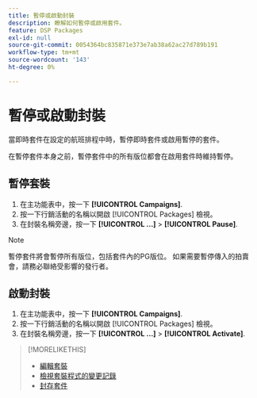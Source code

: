 ```yaml
---
title: 暫停或啟動封裝
description: 瞭解如何暫停或啟用套件。
feature: DSP Packages
exl-id: null
source-git-commit: 0054364bc835871e373e7ab38a62ac27d789b191
workflow-type: tm+mt
source-wordcount: '143'
ht-degree: 0%

---
```


# 暫停或啟動封裝

當即時套件在設定的航班排程中時，暫停即時套件或啟用暫停的套件。

在暫停套件本身之前，暫停套件中的所有版位都會在啟用套件時維持暫停。

## 暫停套裝

1. 在主功能表中，按一下 **[!UICONTROL Campaigns]**.
1. 按一下行銷活動的名稱以開啟 [!UICONTROL Packages] 檢視。
1. 在封裝名稱旁邊，按一下  **[!UICONTROL ...]** > **[!UICONTROL Pause]**.

>[!NOTE]
>
>暫停套件將會暫停所有版位，包括套件內的PG版位。 如果需要暫停傳入的拍賣會，請務必聯絡受影響的發行者。

## 啟動封裝

1. 在主功能表中，按一下 **[!UICONTROL Campaigns]**.
1. 按一下行銷活動的名稱以開啟 [!UICONTROL Packages] 檢視。
1. 在封裝名稱旁邊，按一下  **[!UICONTROL ...]** > **[!UICONTROL Activate]**.

>[!MORELIKETHIS]
>
>* [編輯套裝](package-edit.md)
>* [檢視套裝程式的變更記錄](package-change-log.md)
>* [封存套件](package-archive-unarchive.md)

